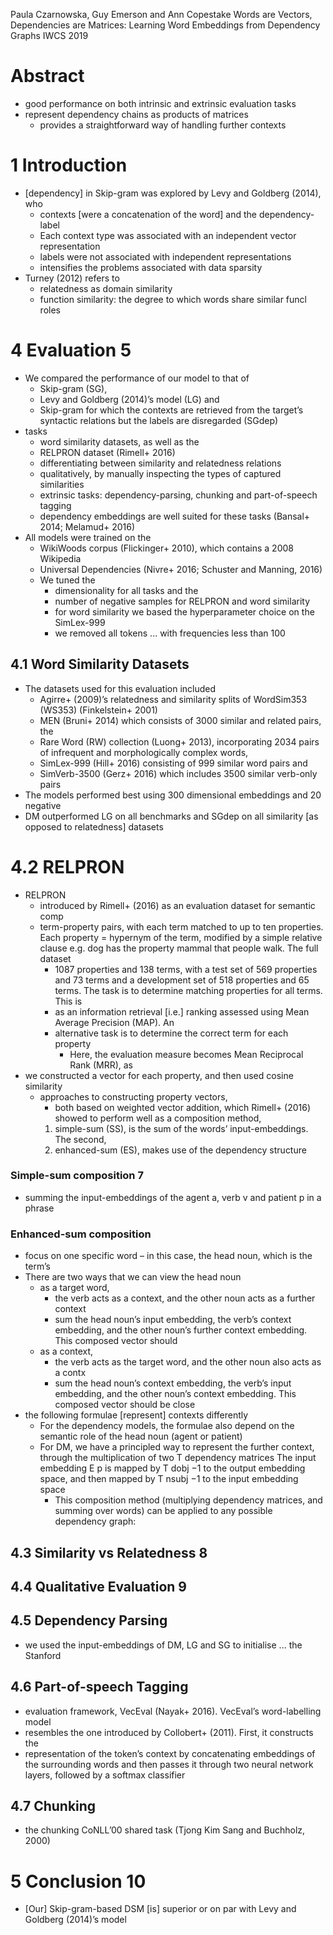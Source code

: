 Paula Czarnowska, Guy Emerson and Ann Copestake
Words are Vectors, Dependencies are Matrices:
  Learning Word Embeddings from Dependency Graphs
IWCS 2019

# Abstract

* good performance on both intrinsic and extrinsic evaluation tasks
* represent dependency chains as products of matrices
  * provides a straightforward way of handling further contexts

# 1 Introduction

* [dependency] in Skip-gram was explored by Levy and Goldberg (2014), who
  * contexts [were a concatenation of the word] and the dependency-label
  * Each context type was associated with an independent vector representation
  * labels were not associated with independent representations
  * intensifies the problems associated with data sparsity
* Turney (2012) refers to
  * relatedness as domain similarity
  * function similarity: the degree to which words share similar funcl roles

# 4 Evaluation 5

* We compared the performance of our model to that of
  * Skip-gram (SG),
  * Levy and Goldberg (2014)’s model (LG) and
  * Skip-gram for which the contexts are retrieved from the target’s syntactic
    relations but the labels are disregarded (SGdep)
* tasks
  * word similarity datasets, as well as the
  * RELPRON dataset (Rimell+ 2016)
  * differentiating between similarity and relatedness relations
  * qualitatively, by manually inspecting the types of captured similarities
  * extrinsic tasks: dependency-parsing, chunking and part-of-speech tagging
  * dependency embeddings are well suited for these tasks
    (Bansal+ 2014; Melamud+ 2016)
* All models were trained on the
  * WikiWoods corpus (Flickinger+ 2010), which contains a 2008 Wikipedia
  * Universal Dependencies (Nivre+ 2016; Schuster and Manning, 2016)
  * We tuned the
    * dimensionality for all tasks and the
    * number of negative samples for RELPRON and word similarity
    * for word similarity we based the hyperparameter choice on the SimLex-999
    * we removed all tokens ... with frequencies less than 100

## 4.1 Word Similarity Datasets

* The datasets used for this evaluation included
  * Agirre+ (2009)’s relatedness and similarity splits of WordSim353 (WS353)
    (Finkelstein+ 2001)
  * MEN (Bruni+ 2014) which consists of 3000 similar and related pairs, the
  * Rare Word (RW) collection (Luong+ 2013), incorporating 2034 pairs of
    infrequent and morphologically complex words,
  * SimLex-999 (Hill+ 2016) consisting of 999 similar word pairs and
  * SimVerb-3500 (Gerz+ 2016) which includes 3500 similar verb-only pairs
* The models performed best using 300 dimensional embeddings and 20 negative
* DM outperformed LG on all benchmarks and SGdep on all similarity [as opposed
  to relatedness] datasets

# 4.2 RELPRON

* RELPRON
  * introduced by Rimell+ (2016) as an evaluation dataset for semantic comp
  * term-property pairs, with each term matched to up to ten properties. Each
    property = hypernym of the term, modified by a simple relative clause
    e.g. dog has the property mammal that people walk. The full dataset
    * 1087 properties and 138 terms, with a
      test set of 569 properties and 73 terms and a
      development set of 518 properties and 65 terms. The
      task is to determine matching properties for all terms. This is
    * as an information retrieval [i.e.] ranking
      assessed using Mean Average Precision (MAP). An
    * alternative task is to determine the correct term for each property
      * Here, the evaluation measure becomes Mean Reciprocal Rank (MRR), as
* we constructed a vector for each property, and then used cosine similarity
  * approaches to constructing property vectors,
    * both based on weighted vector addition,
      which Rimell+ (2016) showed to perform well as a composition method,
    1. simple-sum (SS), is the sum of the words’ input-embeddings. The second,
    2. enhanced-sum (ES), makes use of the dependency structure

### Simple-sum composition 7

* summing the input-embeddings of the agent a, verb v and patient p in a phrase

### Enhanced-sum composition

* focus on one specific word – in this case, the head noun, which is the term’s
* There are two ways that we can view the head noun
  * as a target word,
    * the verb acts as a context, and the other noun acts as a further context
    * sum the head noun’s input embedding, the verb’s context embedding, and
      the other noun’s further context embedding. This composed vector should
  * as a context,
    * the verb acts as the target word, and the other noun also acts as a contx
    * sum the head noun’s context embedding, the verb’s input embedding, and
      the other noun’s context embedding. This composed vector should be close
* the following formulae [represent] contexts differently
  * For the dependency models, the formulae also depend on the semantic role of
    the head noun (agent or patient)
  * For DM, we have a principled way to represent the further context,
    through the multiplication of two T dependency matrices
    The input embedding E p is mapped by T dobj −1 to the output embedding
    space, and then mapped by T nsubj −1 to the input embedding space
    * This composition method (multiplying dependency matrices, and summing
      over words) can be applied to any possible dependency graph:

## 4.3 Similarity vs Relatedness 8

## 4.4 Qualitative Evaluation 9

## 4.5 Dependency Parsing

* we used the input-embeddings of DM, LG and SG to initialise ... the Stanford

## 4.6 Part-of-speech Tagging

* evaluation framework, VecEval (Nayak+ 2016). VecEval’s word-labelling model
* resembles the one introduced by Collobert+ (2011). First, it constructs the
* representation of the token’s context by concatenating embeddings of the
  surrounding words and then passes it through two neural network layers,
  followed by a softmax classifier

## 4.7 Chunking

* the chunking CoNLL’00 shared task (Tjong Kim Sang and Buchholz, 2000)

# 5 Conclusion 10

* [Our] Skip-gram-based DSM [is]
  superior or on par with Levy and Goldberg (2014)’s model

